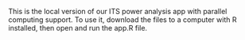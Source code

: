 This is the local version of our ITS power analysis app with parallel computing support. To use it, download the files to a computer with R installed, then open and run the app.R file.
